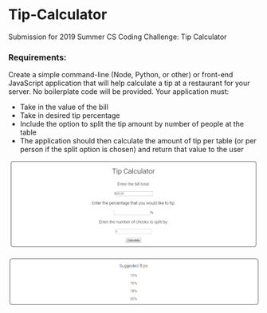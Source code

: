 # Tip-Calculator
Submission for 2019 Summer CS Coding Challenge: Tip Calculator

### Requirements:
Create a simple command-line (Node, Python, or other) or front-end JavaScript application that will help calculate a tip at a restaurant for your server. No boilerplate code will be provided. Your application must:
 * Take in the value of the bill
 * Take in desired tip percentage
 * Include the option to split the tip amount by number of people at the table
 * The application should then calculate the amount of tip per table (or per person if the split option is  chosen) and return that value to the user

![screenshot1](./screenshot1.png)

![screenshot2](./screenshot2.png)